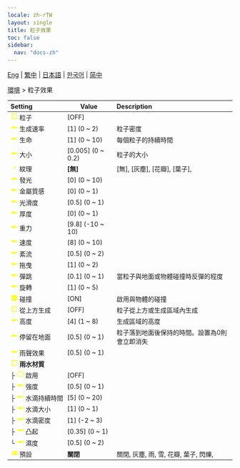 ```yaml
---
locale: zh-rTW
layout: single
title: 粒子效果
toc: false
sidebar:
  nav: "docs-zh"
---
```

[Eng](/dancexr/menu/2025.4/scene/particles) | [繁中](/tw/dancexr/menu/2025.4/scene/particles) | [日本語](/jp/dancexr/menu/2025.4/scene/particles) | [한국어](/kr/dancexr/menu/2025.4/scene/particles) | [简中](/zh/dancexr/menu/2025.4/scene/particles)

[環境](../menu#環境) > 粒子效果



| Setting | Value | Description |
| :--- | --- | :--- |
|<nobr><img src="/images/icon/ic_check_off.png" alt="check off icon"/> 粒子</nobr>| [OFF] | 
|<nobr><img src="/images/icon/ic_slider.png" alt="slider icon"/> 生成速率</nobr>| [1] (0 ~ 2) | 粒子密度
|<nobr><img src="/images/icon/ic_slider.png" alt="slider icon"/> 生命</nobr>| [1] (0 ~ 10) | 每個粒子的持續時間
|<nobr><img src="/images/icon/ic_slider.png" alt="slider icon"/> 大小</nobr>| [0.005] (0 ~ 0.2) | 粒子的大小
|<nobr><img src="/images/icon/ic_chevron.png" alt="chevron icon"/> 紋理</nobr>| **[無]** | [無], [灰塵], [花瓣], [葉子],  |
|<nobr><img src="/images/icon/ic_slider.png" alt="slider icon"/> 發光</nobr>| [0] (0 ~ 10) | 
|<nobr><img src="/images/icon/ic_slider.png" alt="slider icon"/> 金屬質感</nobr>| [0] (0 ~ 1) | 
|<nobr><img src="/images/icon/ic_slider.png" alt="slider icon"/> 光滑度</nobr>| [0.5] (0 ~ 1) | 
|<nobr><img src="/images/icon/ic_slider.png" alt="slider icon"/> 厚度</nobr>| [0] (0 ~ 1) | 
|<nobr><img src="/images/icon/ic_slider.png" alt="slider icon"/> 重力</nobr>| [9.8] (-10 ~ 10) | 
|<nobr><img src="/images/icon/ic_slider.png" alt="slider icon"/> 速度</nobr>| [8] (0 ~ 10) | 
|<nobr><img src="/images/icon/ic_slider.png" alt="slider icon"/> 紊流</nobr>| [0.5] (0 ~ 2) | 
|<nobr><img src="/images/icon/ic_slider.png" alt="slider icon"/> 拖曳</nobr>| [1] (0 ~ 2) | 
|<nobr><img src="/images/icon/ic_slider.png" alt="slider icon"/> 彈跳</nobr>| [0.1] (0 ~ 1) | 當粒子與地面或物體碰撞時反彈的程度
|<nobr><img src="/images/icon/ic_slider.png" alt="slider icon"/> 旋轉</nobr>| [1] (0 ~ 5) | 
|<nobr><img src="/images/icon/ic_check_on.png" alt="check on icon"/> 碰撞</nobr>| [ON] | 啟用與物體的碰撞
|<nobr><img src="/images/icon/ic_check_off.png" alt="check off icon"/> 從上方生成</nobr>| [OFF] | 粒子從上方或生成區域內生成
|<nobr><img src="/images/icon/ic_slider.png" alt="slider icon"/> 高度</nobr>| [4] (1 ~ 8) | 生成區域的高度
|<nobr><img src="/images/icon/ic_slider.png" alt="slider icon"/> 停留在地面</nobr>| [0.5] (0 ~ 1) | 粒子落到地面後保持的時間。設置為0則會立即消失
|<nobr><img src="/images/icon/ic_slider.png" alt="slider icon"/> 雨聲效果</nobr>| [0.5] (0 ~ 1) | 
|<nobr><img src="/images/icon/ic_check_off.png" alt="check off icon"/> <b>雨水材質</b></nobr>| | 
|<nobr>├&nbsp;<img src="/images/icon/ic_check_off.png" alt="check off icon"/> 啟用</nobr>| [OFF] | 
|<nobr>├&nbsp;<img src="/images/icon/ic_slider.png" alt="slider icon"/> 強度</nobr>| [0.5] (0 ~ 1) | 
|<nobr>├&nbsp;<img src="/images/icon/ic_slider.png" alt="slider icon"/> 水滴持續時間</nobr>| [5] (0 ~ 20) | 
|<nobr>├&nbsp;<img src="/images/icon/ic_slider.png" alt="slider icon"/> 水滴大小</nobr>| [1] (0 ~ 1) | 
|<nobr>├&nbsp;<img src="/images/icon/ic_slider.png" alt="slider icon"/> 水滴密度</nobr>| [1] (-2 ~ 3) | 
|<nobr>├&nbsp;<img src="/images/icon/ic_slider.png" alt="slider icon"/> 凸起</nobr>| [0.35] (0 ~ 1) | 
|<nobr>└&nbsp;<img src="/images/icon/ic_slider.png" alt="slider icon"/> 濕度</nobr>| [0.5] (0 ~ 2) | 
|<nobr><img src="/images/icon/ic_list.png" alt="list icon"/> 預設</nobr>| **關閉** | 關閉, 灰塵, 雨, 雪, 花瓣, 葉子, 閃爍,  |
